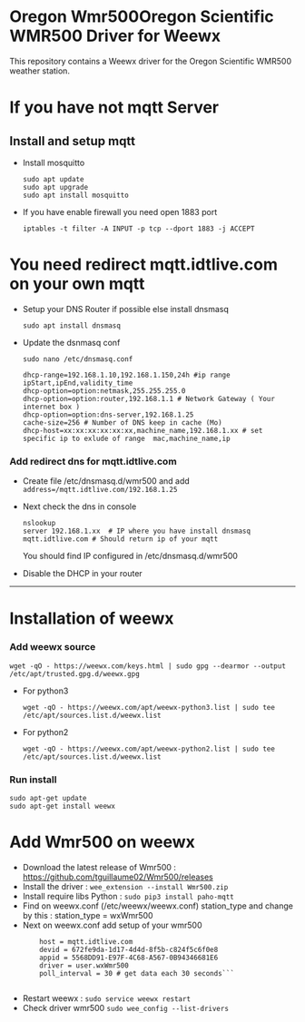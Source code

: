 # Oregon Wmr500Oregon Scientific WMR500 Driver for Weewx
This repository contains a Weewx driver for the Oregon Scientific WMR500 weather station.

# If you have not mqtt Server
## Install and setup mqtt
* Install mosquitto
  ``` 
  sudo apt update
  sudo apt upgrade
  sudo apt install mosquitto 
  ```

* If you have enable firewall you need open 1883 port
  ```
  iptables -t filter -A INPUT -p tcp --dport 1883 -j ACCEPT
  ```
  
# You need redirect mqtt.idtlive.com on your own mqtt
* Setup your DNS Router if possible else install dnsmasq
  ```
  sudo apt install dnsmasq
  ```

* Update the dsnmasq conf  
  ```
  sudo nano /etc/dnsmasq.conf
  ```

  ```
  dhcp-range=192.168.1.10,192.168.1.150,24h #ip range ipStart,ipEnd,validity_time
  dhcp-option=option:netmask,255.255.255.0
  dhcp-option=option:router,192.168.1.1 # Network Gateway ( Your internet box )
  dhcp-option=option:dns-server,192.168.1.25
  cache-size=256 # Number of DNS keep in cache (Mo)
  dhcp-host=xx:xx:xx:xx:xx:xx,machine_name,192.168.1.xx # set specific ip to exlude of range  mac,machine_name,ip
  ```

### Add redirect dns for mqtt.idtlive.com
* Create file /etc/dnsmasq.d/wmr500 and add 
  ```address=/mqtt.idtlive.com/192.168.1.25```

* Next check the dns in console<br>
  ```
  nslookup  
  server 192.168.1.xx  # IP where you have install dnsmasq
  mqtt.idtlive.com # Should return ip of your mqtt
  ```
  You should find IP configured in /etc/dnsmasq.d/wmr500
* Disable the DHCP in your router

---------

# Installation of weewx
### Add weewx source
  ```
  wget -qO - https://weewx.com/keys.html | sudo gpg --dearmor --output /etc/apt/trusted.gpg.d/weewx.gpg
  ```
* For python3
  ```
  wget -qO - https://weewx.com/apt/weewx-python3.list | sudo tee /etc/apt/sources.list.d/weewx.list
  ```
* For python2
  ```
  wget -qO - https://weewx.com/apt/weewx-python2.list | sudo tee /etc/apt/sources.list.d/weewx.list
  ```
### Run install
```
sudo apt-get update
sudo apt-get install weewx
```

# Add Wmr500 on weewx

* Download the latest release of Wmr500 : https://github.com/tguillaume02/Wmr500/releases<br/>
* Install the driver : ```wee_extension --install Wmr500.zip```<br/>
* Install require libs Python : ```sudo pip3 install paho-mqtt```<br/>
* Find on weewx.conf (/etc/weewx/weewx.conf) station_type and change by this : station_type = wxWmr500<br/>
* Next on weewx.conf add setup of your wmr500 <br/>
  ```[wxWmr500]
      host = mqtt.idtlive.com
      devid = 672fe9da-1d17-4d4d-8f5b-c824f5c6f0e8
      appid = 5568DD91-E97F-4C68-A567-0B94346681E6
      driver = user.wxWmr500
      poll_interval = 30 # get data each 30 seconds```
 
* Restart weewx : ```sudo service weewx restart```
* Check driver wmr500 ```sudo wee_config --list-drivers```
  
